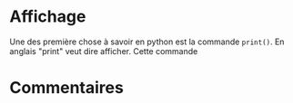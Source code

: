 # Affichage
Une des première chose à savoir en python est la commande `print()`. En anglais "print" veut dire afficher.
Cette commande

# Commentaires
